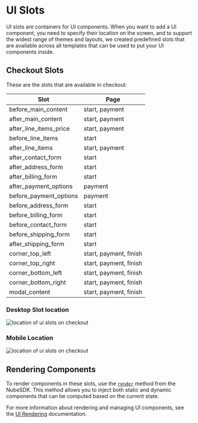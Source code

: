 # UI Slots

UI slots are containers for UI components.
When you want to add a UI component, you need to specify their location on the screen, and to support the widest range of themes and layouts, we created predefined slots that are available across all templates that can be used to put your UI components inside.

## Checkout Slots

These are the slots that are available in checkout:

| Slot                  | Page                   |
| --------------------- | ---------------------- |
| before_main_content   | start, payment         |
| after_main_content    | start, payment         |
| after_line_items_price| start, payment         |
| before_line_items     | start                  |
| after_line_items      | start, payment         |
| after_contact_form    | start                  |
| after_address_form    | start                  |
| after_billing_form    | start                  |
| after_payment_options | payment                |
| before_payment_options| payment                |
| before_address_form   | start                  |
| before_billing_form   | start                  |
| before_contact_form   | start                  |
| before_shipping_form  | start                  |
| after_shipping_form   | start                  |
| corner_top_left       | start, payment, finish |
| corner_top_right      | start, payment, finish |
| corner_bottom_left    | start, payment, finish |
| corner_bottom_right   | start, payment, finish |
| modal_content         | start, payment, finish |

### Desktop Slot location

![location of ui slots on checkout](/images/ui-slots-desktop-checkout.png)

### Mobile Location

![location of ui slots on checkout](/images/ui-slots-mobile-checkout.png)

## Rendering Components

To render components in these slots, use the [`render`](/docs/ui-rendering) method from the NubeSDK. This method allows you to inject both static and dynamic components that can be computed based on the current state.

For more information about rendering and managing UI components, see the [UI Rendering](/docs/ui-rendering) documentation.
